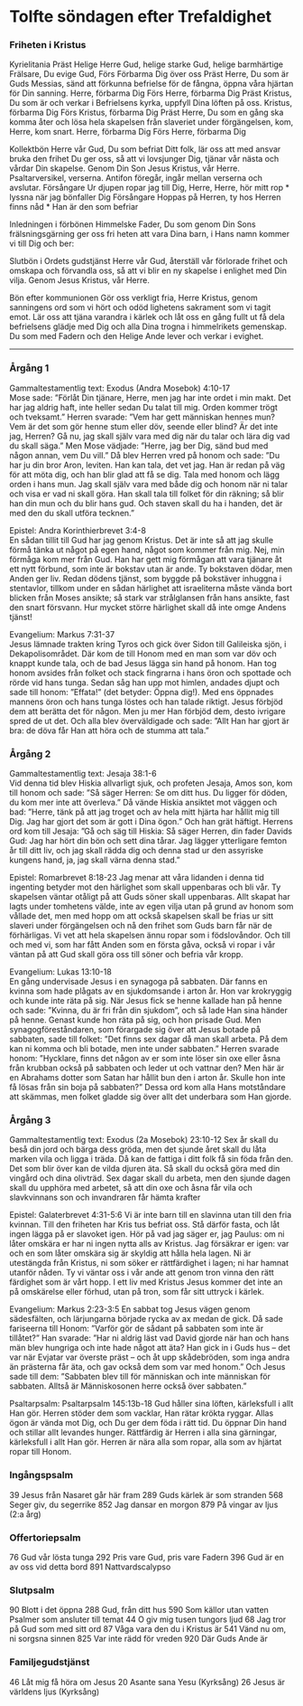 # Tolfte söndagen efter Trefaldighet








### Friheten i Kristus








Kyrielitania
Präst        Helige Herre Gud, helige starke Gud, helige barmhärtige Frälsare, Du evige Gud,
Förs        Förbarma Dig över oss
Präst        Herre, Du som är Guds Messias, sänd att förkunna befrielse för de fångna, öppna våra hjärtan för Din sanning. Herre, förbarma Dig
Förs        Herre, förbarma Dig
Präst        Kristus, Du som är och verkar i Befrielsens kyrka, uppfyll Dina löften på oss. Kristus, förbarma Dig
Förs        Kristus, förbarma Dig
Präst        Herre, Du som en gång ska komma åter och lösa hela skapelsen från slaveriet under förgängelsen, kom, Herre, kom snart. Herre, förbarma Dig
Förs        Herre, förbarma Dig








Kollektbön
Herre vår Gud, Du som befriat Ditt folk, 
lär oss att med ansvar bruka den frihet Du ger oss, 
så att vi lovsjunger Dig, tjänar vår nästa och vårdar Din skapelse.
Genom Din Son Jesus Kristus, vår Herre.
Psaltarversikel, verserna. Antifon föregår, ingår mellan verserna och avslutar.
Försångare        Ur djupen ropar jag till Dig, Herre, Herre, hör mitt rop * lyssna när jag bönfaller Dig
Försångare        Hoppas på Herren, ty hos Herren finns nåd * Han är den som befriar








Inledningen i förbönen
Himmelske Fader, Du som genom Din Sons frälsningsgärning ger oss fri heten att vara Dina barn, i Hans namn kommer vi till Dig och ber:








Slutbön i Ordets gudstjänst
Herre vår Gud, återställ vår förlorade frihet och omskapa och förvandla oss, så att vi blir en ny skapelse i enlighet med Din vilja. Genom Jesus Kristus, vår Herre.








Bön efter kommunionen
Gör oss verkligt fria, Herre Kristus, genom sanningens ord som vi hört och odöd lighetens sakrament som vi tagit emot. 
Lär oss att tjäna varandra i kärlek och låt oss en gång fullt ut få dela befrielsens glädje med Dig och alla Dina trogna i himmelrikets gemenskap.
Du som med Fadern och den Helige Ande lever och verkar i evighet.








________________
### Årgång 1








Gammaltestamentlig text: Exodus (Andra Mosebok) 4:10-17  
Mose sade: ”Förlåt Din tjänare, Herre, men jag har inte ordet i min makt. Det har jag aldrig haft, inte heller sedan Du talat till mig. Orden kommer trögt och tveksamt.” Herren svarade: ”Vem har gett människan hennes mun? Vem är det som gör henne stum eller döv, seende eller blind? Är det inte jag, Herren? Gå nu, jag skall själv vara med dig när du talar och lära dig vad du skall säga.” 
Men Mose vädjade: ”Herre, jag ber Dig, sänd bud med någon annan, vem Du vill.” Då blev Herren vred på honom och sade: ”Du har ju din bror Aron, leviten. Han kan tala, det vet jag. Han är redan på väg för att möta dig, och han blir glad att få se dig. Tala med honom och lägg orden i hans mun. Jag skall själv vara med både dig och honom när ni talar och visa er vad ni skall göra. Han skall tala till folket för din räkning; så blir han din mun och du blir hans gud. Och staven skall du ha i handen, det är med den du skall utföra tecknen.” 








Epistel: Andra Korinthierbrevet 3:4-8  
En sådan tillit till Gud har jag genom Kristus. Det är inte så att jag skulle förmå tänka ut något på egen hand, något som kommer från mig. Nej, min förmåga kom mer från Gud. Han har gett mig förmågan att vara tjänare åt ett nytt förbund, som inte är bokstav utan är ande. Ty bokstaven dödar, men Anden ger liv. 
Redan dödens tjänst, som byggde på bokstäver inhuggna i stentavlor, tillkom under en sådan härlighet att israeliterna måste vända bort blicken från Moses ansikte; så stark var strålglansen från hans ansikte, fast den snart försvann. Hur mycket större härlighet skall då inte omge Andens tjänst! 








Evangelium: Markus 7:31-37  
Jesus lämnade trakten kring Tyros och gick över Sidon till Galileiska sjön, i Dekapolisområdet. Där kom de till Honom med en man som var döv och knappt kunde tala, och de bad Jesus lägga sin hand på honom. Han tog honom avsides från folket och stack fingrarna i hans öron och spottade och rörde vid hans tunga. Sedan såg han upp mot himlen, andades djupt och sade till honom: ”Effata!” (det betyder: Öppna dig!). Med ens öppnades mannens öron och hans tunga löstes och han talade riktigt. Jesus förbjöd dem att berätta det för någon. Men ju mer Han förbjöd dem, desto ivrigare spred de ut det. Och alla blev överväldigade och sade: ”Allt Han har gjort är bra: de döva får Han att höra och de stumma att tala.”
 




### Årgång 2




Gammaltestamentlig text: Jesaja 38:1-6  
Vid denna tid blev Hiskia allvarligt sjuk, och profeten Jesaja, Amos son, kom till honom och sade: ”Så säger Herren: Se om ditt hus. Du ligger för döden, du kom mer inte att överleva.” Då vände Hiskia ansiktet mot väggen och bad: ”Herre, tänk på att jag troget och av hela mitt hjärta har hållit mig till Dig. Jag har gjort det som är gott i Dina ögon.” Och han grät häftigt. Herrens ord kom till Jesaja: ”Gå och säg till Hiskia: Så säger Herren, din fader Davids Gud: Jag har hört din bön och sett dina tårar. Jag lägger ytterligare femton år till ditt liv, och jag skall rädda dig och denna stad ur den assyriske kungens hand, ja, jag skall värna denna stad.” 








Epistel: Romarbrevet 8:18-23
Jag menar att våra lidanden i denna tid ingenting betyder mot den härlighet som skall uppenbaras och bli vår. Ty skapelsen väntar otåligt på att Guds söner skall uppenbaras. Allt skapat har lagts under tomhetens välde, inte av egen vilja utan på grund av honom som vållade det, men med hopp om att också skapelsen skall be frias ur sitt slaveri under förgängelsen och nå den frihet som Guds barn får när de förhärligas. 
Vi vet att hela skapelsen ännu ropar som i födslovåndor. Och till och med vi, som har fått Anden som en första gåva, också vi ropar i vår väntan på att Gud skall göra oss till söner och befria vår kropp. 








Evangelium: Lukas 13:10-18  
En gång undervisade Jesus i en synagoga på sabbaten. Där fanns en kvinna som hade plågats av en sjukdomsande i arton år. Hon var krokryggig och kunde inte räta på sig. När Jesus fick se henne kallade han på henne och sade: ”Kvinna, du är fri från din sjukdom”, och så lade Han sina händer på henne. Genast kunde hon räta på sig, och hon prisade Gud. 
Men synagogföreståndaren, som förargade sig över att Jesus botade på sabbaten, sade till folket: ”Det finns sex dagar då man skall arbeta. På dem kan ni komma och bli botade, men inte under sabbaten.” Herren svarade honom: ”Hycklare, finns det någon av er som inte löser sin oxe eller åsna från krubban också på sabbaten och leder ut och vattnar den? Men här är en Abrahams dotter som Satan har hållit bun den i arton år. Skulle hon inte få lösas från sin boja på sabbaten?” Dessa ord kom alla Hans motståndare att skämmas, men folket gladde sig över allt det underbara som Han gjorde. 








### Årgång 3









Gammaltestamentlig text: Exodus (2a Mosebok) 23:10-12
Sex år skall du beså din jord och bärga dess gröda, men det sjunde året skall du låta marken vila och ligga i träda. Då kan de fattiga i ditt folk få sin föda från den. Det som blir över kan de vilda djuren äta. Så skall du också göra med din vingård och dina olivträd. 
Sex dagar skall du arbeta, men den sjunde dagen skall du upphöra med arbetet, så att din oxe och åsna får vila och slavkvinnans son och invandraren får hämta krafter








Epistel: Galaterbrevet 4:31-5:6
Vi är inte barn till en slavinna utan till den fria kvinnan. Till den friheten har Kris tus befriat oss. Stå därför fasta, och låt ingen lägga på er slavoket igen. Hör på vad jag säger er, jag Paulus: om ni låter omskära er har ni ingen nytta alls av Kristus. Jag försäkrar er igen: var och en som låter omskära sig är skyldig att hålla hela lagen. Ni är utestängda från Kristus, ni som söker er rättfärdighet i lagen; ni har hamnat utanför nåden. Ty vi väntar oss i vår ande att genom tron vinna den rätt färdighet som är vårt hopp. I ett liv med Kristus Jesus kommer det inte an på omskärelse eller förhud, utan på tron, som får sitt uttryck i kärlek. 








Evangelium: Markus 2:23-3:5
En sabbat tog Jesus vägen genom sädesfälten, och lärjungarna började rycka av ax medan de gick. Då sade fariseerna till Honom: ”Varför gör de sådant på sabbaten som inte är tillåtet?” Han svarade: ”Har ni aldrig läst vad David gjorde när han och hans män blev hungriga och inte hade något att äta? Han gick in i Guds hus – det var när Evjatar var överste präst – och åt upp skådebröden, som inga andra än prästerna får äta, och gav också dem som var med honom.” Och Jesus sade till dem: ”Sabbaten blev till för människan och inte människan för sabbaten. Alltså är Människosonen herre också över sabbaten.”
















Psaltarpsalm: Psaltarpsalm 145:13b-18 
Gud håller sina löften, kärleksfull i allt Han gör. 
Herren stöder dem som vacklar, Han rätar krökta ryggar. 
Allas ögon är vända mot Dig, och Du ger dem föda i rätt tid. 
Du öppnar Din hand och stillar allt levandes hunger. 
Rättfärdig är Herren i alla sina gärningar, kärleksfull i allt Han gör. 
Herren är nära alla som ropar, alla som av hjärtat ropar till Honom.




### Ingångspsalm

39  Jesus från Nasaret går här fram
289  Guds kärlek är som stranden
568  Seger giv, du segerrike
852  Jag dansar en morgon
879  På vingar av ljus (2:a årg)

### Offertoriepsalm

76  Gud vår lösta tunga
292  Pris vare Gud, pris vare Fadern
396  Gud är en av oss vid detta bord
891  Nattvardscalypso

### Slutpsalm

90  Blott i det öppna
288  Gud, från ditt hus
590  Som källor utan vatten
Psalmer som ansluter till temat
44  O giv mig tusen tungors ljud
68  Jag tror på Gud som med sitt ord
87  Våga vara den du i Kristus är
541  Vänd nu om, ni sorgsna sinnen
825  Var inte rädd för vreden
920  Där Guds Ande är

### Familjegudstjänst

46  Låt mig få höra om Jesus
20  Asante sana Yesu (Kyrksång)
26  Jesus är världens ljus (Kyrksång)
<!--stackedit_data:
eyJoaXN0b3J5IjpbLTQyNDc5MTA3N119
-->

